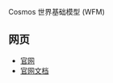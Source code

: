 
Cosmos 世界基础模型 (WFM)

## 网页

- [官网](https://www.nvidia.cn/ai/cosmos/)
- [官网文档](https://developer.nvidia.cn/cosmos)

